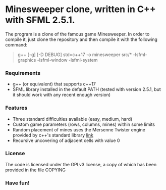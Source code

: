 # Minesweeper clone, written in C++ with SFML 2.5.1.
The program is a clone of the famous game Minesweeper.
In order to compile it, just clone the repository and then compile it with the following command:
> g++ [-g] [-D DEBUG] std=c++17 -o minesweeper src/* -lsfml-graphics -lsfml-window -lsfml-system
### Requirements
* g++ (or equivalent) that supports c++17
* SFML library installed in the default PATH (tested with version 2.5.1, but it should work with any recent enough version)
### Features
* Three standard difficulties available (easy, medium, hard)
* Custom game parameters (rows, columns, mines) within some limits
* Random placement of mines uses the Mersenne Twister engine provided by c++'s standard library [link](https://en.cppreference.com/w/cpp/numeric/random/mersenne_twister_engine)
* Recursive uncovering of adjacent cells with value 0
### License
The code is licensed under the GPLv3 license, a copy of which has been provided in the file COPYING
### Have fun!

